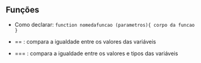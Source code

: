 ## Funções

- Como declarar:
``function nomedafuncao (parametros){
    corpo da funcao
}``

- == : compara a igualdade entre os valores das variáveis
- === : compara a igualdade entre os valores e tipos das variáveis
